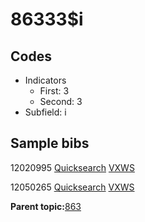 # 86333$i

## Codes

-   Indicators
    -   First: 3
    -   Second: 3
-   Subfield: i

## Sample bibs

12020995 [Quicksearch](https://search.library.yale.edu/catalog/12020995) [VXWS](http://prodorbis.library.yale.edu:7014/vxws/GetHoldingsService?bibId=12020995)

12050265 [Quicksearch](https://search.library.yale.edu/catalog/12050265) [VXWS](http://prodorbis.library.yale.edu:7014/vxws/GetHoldingsService?bibId=12050265)

**Parent topic:**[863](../../tags/863/863.md)

